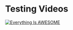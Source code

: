# Testing Videos 

 [![Everything Is AWESOME](http://i.imgur.com/Ot5DWAW.png)](https://www.youtube.com/watch?v=--qhd0xT6T8 "Everything Is AWESOME")
